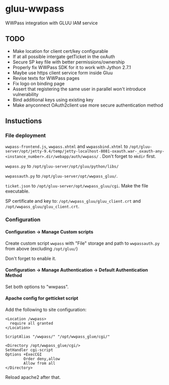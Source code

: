 # gluu-wwpass

WWPass integration with GLUU IAM service

## TODO
 - Make location for client cert/key configurable
 - If at all possible intergate getTicket in the oxAuth
 - Secure SP key file with better permissions/ownership
 - Properly fix WWPass SDK for it to work with Jython 2.7.1
 - Maybe use https client service form inside Gluu
 - Revise texts for WWPass pages
 - Fix logo on binding page
 - Assert that registering the same user in parallel won't introduce vulnerability
 - Bind additional keys using existing key
 - Make anyconnect OAuth2client use more secure authentication method

## Instuctions

### File deployment
`wwpass-frontend.js`, `wwpass.xhtml` and `wwpassbind.xhtml` to `/opt/gluu-server/opt/jetty-9.4/temp/jetty-localhost-8081-oxauth.war-_oxauth-any-<instance_number>.dir/webapp/auth/wwpass/` . Don't forget to `mkdir` first.

`wwpass.py` to `/opt/gluu-server/opt/gluu/python/libs/`

`wwpassauth.py` to `/opt/gluu-server/opt/wwpass_gluu/`.

`ticket.json` to `/opt/gluu-server/opt/wwpass_gluu/cgi`. Make the file executable.

SP certificate and key to: `/opt/wwpass_gluu/gluu_client.crt` and `/opt/wwpass_gluu/gluu_client.crt`.

### Configuration

#### Configuration -> Manage Custom scripts

Create custom script `wwpass` with "File" storage and path to `wwpassauth.py` from above (excluding `/opt/gluu/`)

Don't forget to enable it.

#### Configuration -> Manage Authentication -> Default Authentication Method

Set both options to "wwpass".

#### Apache config for getticket script

Add the following to site configuration:
```
<Location /wwpass>
  require all granted
</Location>

ScriptAlias "/wwpass/" "/opt/wwpass_glue/cgi/"

<Directory /opt/wwpass_glue/cgi/>
SetHandler cgi-script
Options +ExecCGI
        Order deny,allow
        Allow from all
</Directory>
```

Reload apache2 after that.